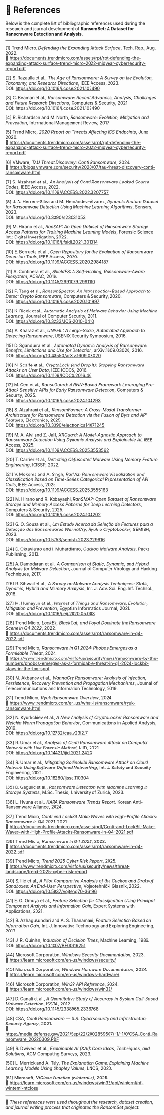 # 📖 References

Below is the complete list of bibliographic references used during the research and journal development of **RansomSet: A Dataset for Ransomware Detection and Analysis**.

---
[1] Trend Micro, *Defending the Expanding Attack Surface*, Tech. Rep., Aug. 2022.  
🔗 https://documents.trendmicro.com/assets/rpt/rpt-defending-the-expanding-attack-surface-trend-micro-2022-midyear-cybersecurity-report.pdf  

[2] S. Razaulla et al., *The Age of Ransomware: A Survey on the Evolution, Taxonomy, and Research Directions*, IEEE Access, 2023.  
DOI: https://doi.org/10.1016/j.cose.2021.102490  

[3] C. Beaman et al., *Ransomware: Recent Advances, Analysis, Challenges and Future Research Directions*, Computers & Security, 2021.  
DOI: https://doi.org/10.1016/j.cose.2021.102490  

[4] R. Richardson and M. North, *Ransomware: Evolution, Mitigation and Prevention*, International Management Review, 2017.

[5] Trend Micro, *2020 Report on Threats Affecting ICS Endpoints*, June 2020.  
🔗 https://documents.trendmicro.com/assets/rpt/rpt-defending-the-expanding-attack-surface-trend-micro-2022-midyear-cybersecurity-report.pdf  

[6] VMware, *TAU Threat Discovery: Conti Ransomware*, 2024.  
🔗 https://blogs.vmware.com/security/2020/07/tau-threat-discovery-conti-ransomware.html  

[7] S. Alzahrani et al., *An Analysis of Conti Ransomware Leaked Source Codes*, IEEE Access, 2022.  
DOI: https://doi.org/10.1109/ACCESS.2022.3207757  

[8] J. A. Herrera-Silva and M. Hernández-Álvarez, *Dynamic Feature Dataset for Ransomware Detection Using Machine Learning Algorithms*, Sensors, 2023.  
DOI: https://doi.org/10.3390/s23031053  

[9] M. Hirano et al., *RanSAP: An Open Dataset of Ransomware Storage Access Patterns for Training Machine Learning Models*, Forensic Science Int.: Digital Investigation, 2022.  
DOI: https://doi.org/10.1016/j.fsidi.2021.301314  

[10] E. Berrueta et al., *Open Repository for the Evaluation of Ransomware Detection Tools*, IEEE Access, 2020.  
DOI: https://doi.org/10.1109/ACCESS.2020.2984187  

[11] A. Continella et al., *ShieldFS: A Self-Healing, Ransomware-Aware Filesystem*, ACSAC, 2016.  
DOI: https://doi.org/10.1145/2991079.2991110  

[12] F. Tang et al., *RansomSpector: An Introspection-Based Approach to Detect Crypto Ransomware*, Computers & Security, 2020.  
DOI: https://doi.org/10.1016/j.cose.2020.101997  

[13] K. Rieck et al., *Automatic Analysis of Malware Behavior Using Machine Learning*, Journal of Computer Security, 2011.  
DOI: https://doi.org/10.3233/JCS-2010-0410  

[14] A. Kharaz et al., *UNVEIL: A Large-Scale, Automated Approach to Detecting Ransomware*, USENIX Security Symposium, 2016.

[15] D. Sgandurra et al., *Automated Dynamic Analysis of Ransomware: Benefits, Limitations and Use for Detection*, arXiv:1609.03020, 2016.  
DOI: https://doi.org/10.48550/arXiv.1609.03020  

[16] N. Scaife et al., *CryptoLock (and Drop It): Stopping Ransomware Attacks on User Data*, IEEE ICDCS, 2016.  
DOI: https://doi.org/10.1109/ICDCS.2016.46  

[17] M. Cen et al., *RansoGuard: A RNN-Based Framework Leveraging Pre-Attack Sensitive APIs for Early Ransomware Detection*, Computers & Security, 2025.  
DOI: https://doi.org/10.1016/j.cose.2024.104293  

[18] S. Alzahrani et al., *RansomFormer: A Cross-Modal Transformer Architecture for Ransomware Detection via the Fusion of Byte and API Features*, Electronics, 2025.  
DOI: https://doi.org/10.3390/electronics14071245  

[19] M. A. Alvi and Z. Jalil, *XRGuard: A Model-Agnostic Approach to Ransomware Detection Using Dynamic Analysis and Explainable AI*, IEEE Access, 2025.  
DOI: https://doi.org/10.1109/ACCESS.2025.3553562  

[20] T. Carrier et al., *Detecting Obfuscated Malware Using Memory Feature Engineering*, ICISSP, 2022.

[21] V. Mokoma and A. Singh, *RanViz: Ransomware Visualization and Classification Based on Time-Series Categorical Representation of API Calls*, IEEE Access, 2025.  
DOI: https://doi.org/10.1109/ACCESS.2025.3555163  

[22] M. Hirano and R. Kobayashi, *RanSMAP: Open Dataset of Ransomware Storage and Memory Access Patterns for Deep Learning Detectors*, Computers & Security, 2025.  
DOI: https://doi.org/10.1016/j.cose.2024.104202  

[23] G. O. Souza et al., *Um Estudo Acerca da Seleção de Features para a Detecção dos Ransomwares WannaCry, Ryuk e CryptoLocker*, SEMISH, 2023.  
DOI: https://doi.org/10.5753/semish.2023.229616  

[24] D. Oktavianto and I. Muhardianto, *Cuckoo Malware Analysis*, Packt Publishing, 2013.

[25] A. Damodaran et al., *A Comparison of Static, Dynamic, and Hybrid Analysis for Malware Detection*, Journal of Computer Virology and Hacking Techniques, 2017.

[26] R. Sihwail et al., *A Survey on Malware Analysis Techniques: Static, Dynamic, Hybrid and Memory Analysis*, Int. J. Adv. Sci. Eng. Inf. Technol., 2018.  

[27] M. Humayun et al., *Internet of Things and Ransomware: Evolution, Mitigation and Prevention*, Egyptian Informatics Journal, 2021.  
DOI: https://doi.org/10.1016/j.eij.2020.05.003  

[28] Trend Micro, *LockBit, BlackCat, and Royal Dominate the Ransomware Scene in Q4 2022*, 2022.  
🔗 https://documents.trendmicro.com/assets/rpt/ransomware-in-q4-2022.pdf  

[29] Trend Micro, *Ransomware in Q1 2024: Phobos Emerges as a Formidable Threat*, 2024.  
🔗 https://www.trendmicro.com/vinfo/us/security/news/ransomware-by-the-numbers/phobos-emerges-as-a-formidable-threat-in-q1-2024-lockbit-stays-in-the-top-spot  

[30] M. Akbanov et al., *WannaCry Ransomware: Analysis of Infection, Persistence, Recovery Prevention and Propagation Mechanisms*, Journal of Telecommunications and Information Technology, 2019.

[31] Trend Micro, *Ryuk Ransomware Overview*, 2024.  
🔗 https://www.trendmicro.com/en_us/what-is/ransomware/ryuk-ransomware.html  

[32] N. Kyurkchiev et al., *A New Analysis of CryptoLocker Ransomware and Welchia Worm Propagation Behavior*, Communications in Applied Analysis, 2019.  
DOI: https://doi.org/10.12732/caa.v23i2.7  

[33] R. Umar et al., *Analysis of Conti Ransomware Attack on Computer Network with Live Forensic Method*, IJID, 2021.  
DOI: https://doi.org/10.14421/ijid.2021.2423  

[34] R. Umar et al., *Mitigating Sodinokibi Ransomware Attack on Cloud Network Using Software-Defined Networking*, Int. J. Safety and Security Engineering, 2021.  
DOI: https://doi.org/10.18280/ijsse.110304  

[35] D. Gagulic et al., *Ransomware Detection with Machine Learning in Storage Systems*, M.Sc. Thesis, University of Zurich, 2023.

[36] L. Hyuna et al., *KARA Ransomware Trends Report*, Korean Anti-Ransomware Alliance, 2024.

[37] Trend Micro, *Conti and LockBit Make Waves with High-Profile Attacks: Ransomware in Q4 2021*, 2021.  
🔗 https://documents.trendmicro.com/assets/pdf/Conti-and-LockBit-Make-Waves-with-High-Profile-Attacks-Ransomware-in-Q4-2021.pdf  

[38] Trend Micro, *Ransomware in Q4 2022*, 2022.  
🔗 https://documents.trendmicro.com/assets/rpt/ransomware-in-q4-2022.pdf  

[39] Trend Micro, *Trend 2025 Cyber Risk Report*, 2025.  
🔗 https://www.trendmicro.com/vinfo/us/security/news/threat-landscape/trend-2025-cyber-risk-report  

[40] S. Ilić et al., *A Pilot Comparative Analysis of the Cuckoo and Drakvuf Sandboxes: An End-User Perspective*, Vojnotehnički Glasnik, 2022.  
DOI: https://doi.org/10.5937/vojtehg70-36196  

[41] E. O. Omuya et al., *Feature Selection for Classification Using Principal Component Analysis and Information Gain*, Expert Systems with Applications, 2021.

[42] B. Azhagusundari and A. S. Thanamani, *Feature Selection Based on Information Gain*, Int. J. Innovative Technology and Exploring Engineering, 2013.

[43] J. R. Quinlan, *Induction of Decision Trees*, Machine Learning, 1986.  
DOI: https://doi.org/10.1007/BF00116251  

[44] Microsoft Corporation, *Windows Security Documentation*, 2023.  
🔗 https://learn.microsoft.com/en-us/windows/security/  

[45] Microsoft Corporation, *Windows Hardware Documentation*, 2024.  
🔗 https://learn.microsoft.com/en-us/windows-hardware/  

[46] Microsoft Corporation, *Win32 API Reference*, 2024.  
🔗 https://learn.microsoft.com/en-us/windows/win32/  

[47] D. Canali et al., *A Quantitative Study of Accuracy in System Call-Based Malware Detection*, ISSTA, 2012.  
DOI: https://doi.org/10.1145/2338965.2336768  

[48] CSA, *Conti Ransomware — U.S. Cybersecurity and Infrastructure Security Agency*, 2021.  
🔗 https://media.defense.gov/2021/Sep/22/2002859507/-1/-1/0/CSA_Conti_Ransomware_20220309.PDF  

[49] R. Dwivedi et al., *Explainable AI (XAI): Core Ideas, Techniques, and Solutions*, ACM Computing Surveys, 2023.

[50] L. Merrick and A. Taly, *The Explanation Game: Explaining Machine Learning Models Using Shapley Values*, LNCS, 2020.

[51] Microsoft, *NtClose Function (winternl.h)*, 2025.  
🔗 https://learn.microsoft.com/en-us/windows/win32/api/winternl/nf-winternl-ntclose

---

📘 *These references were used throughout the research, dataset creation, and journal writing process that originated the RansomSet project.*
